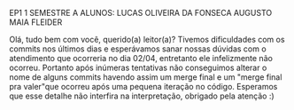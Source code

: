 EP1
1 SEMESTRE A
ALUNOS:
LUCAS OLIVEIRA DA FONSECA AUGUSTO
MAIA FLEIDER



Olá, tudo bem com você, querido(a) leitor(a)? 
Tivemos dificuldades com os commits nos últimos dias e esperávamos sanar nossas dúvidas com o atendimento que ocorreria no dia 02/04, entretanto ele infelizmente não ocorreu.
Portanto após inúmeras tentativas não conseguimos alterar o nome de alguns commits havendo assim um merge final e um "merge final pra valer"que ocorreu após uma pequena iteração no código. 
Esperamos que esse detalhe não interfira na interpretação, obrigado pela atenção :)
